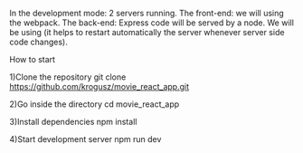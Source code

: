 
In the development mode: 2 servers running. 
  The front-end: we will using the webpack.
  The back-end: Express code will be served by a node.
  We will be using (it helps to restart automatically the server whenever server side code changes).


How to start

  1)Clone the repository
  git clone https://github.com/krogusz/movie_react_app.git

  2)Go inside the directory
  cd movie_react_app

  3)Install dependencies
  npm install

  4)Start development server
  npm run dev

